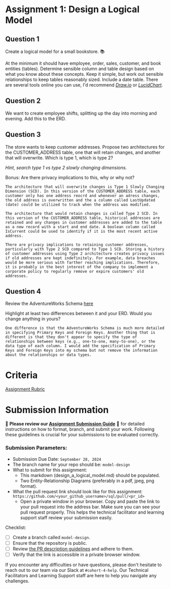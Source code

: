 # Assignment 1: Design a Logical Model

## Question 1
Create a logical model for a small bookstore. 📚

At the minimum it should have employee, order, sales, customer, and book entities (tables). Determine sensible column and table design based on what you know about these concepts. Keep it simple, but work out sensible relationships to keep tables reasonably sized. Include a date table. There are several tools online you can use, I'd recommend [_Draw.io_](https://www.drawio.com/) or [_LucidChart_](https://www.lucidchart.com/pages/).

## Question 2
We want to create employee shifts, splitting up the day into morning and evening. Add this to the ERD.

## Question 3
The store wants to keep customer addresses. Propose two architectures for the CUSTOMER_ADDRESS table, one that will retain changes, and another that will overwrite. Which is type 1, which is type 2?

_Hint, search type 1 vs type 2 slowly changing dimensions._

Bonus: Are there privacy implications to this, why or why not?
```
The architecture that will overwrite changes is Type 1 Slowly Changing Dimension (SCD). In this version of the CUSTOMER_ADDRESS table, each customer only has one address reocrd and whenever an adress changes, the old address is overwritten and the a column called LastUpdated (date) could be utilized to track when the address was modified. 

The architecture that would retain changes is called Type 2 SCD. In this version of the CUSTOMER_ADDRESS table, historical addresses are retained and any changes in customer addresses are added to the table as a new record with a start and end date. A boolean column called IsCurrent could be used to identify if it is the most recent active address.

There are privacy implications to retaining customer addresses, particularly with Type 2 SCD compared to Type 1 SCD. Storing a history of customer addresses using Type 2 architecture creates privacy issues if old addresses are kept indefinitely. For example, data breaches would be more serious with farther reaching implications. Therefore, it is probably in the best interest of the company to implement a corporate policy to regularly remove or expire customers' old addresses. 
```

## Question 4
Review the AdventureWorks Schema [here](https://i.stack.imgur.com/LMu4W.gif)

Highlight at least two differences between it and your ERD. Would you change anything in yours?
```
One difference is that the AdventureWorks Schema is much more detailed in specifying Primary Keys and Foreign Keys. Another thing that is different is that they don't appear to specify the type of relationships between keys (e.g., one-to-one, many-to-one), or the data type of each column. I would add the specification of Primary Keys and Foreign Keys into my schema but not remove the information about the relationships or data types.
```

# Criteria

[Assignment Rubric](./assignment_rubric.md)

# Submission Information

🚨 **Please review our [Assignment Submission Guide](https://github.com/UofT-DSI/onboarding/blob/main/onboarding_documents/submissions.md)** 🚨 for detailed instructions on how to format, branch, and submit your work. Following these guidelines is crucial for your submissions to be evaluated correctly.

### Submission Parameters:
* Submission Due Date: `September 28, 2024`
* The branch name for your repo should be: `model-design`
* What to submit for this assignment:
    * This markdown (design_a_logical_model.md) should be populated.
    * Two Entity-Relationship Diagrams (preferably in a pdf, jpeg, png format).
* What the pull request link should look like for this assignment: `https://github.com/<your_github_username>/sql/pull/<pr_id>`
    * Open a private window in your browser. Copy and paste the link to your pull request into the address bar. Make sure you can see your pull request properly. This helps the technical facilitator and learning support staff review your submission easily.

Checklist:
- [ ] Create a branch called `model-design`.
- [ ] Ensure that the repository is public.
- [ ] Review [the PR description guidelines](https://github.com/UofT-DSI/onboarding/blob/main/onboarding_documents/submissions.md#guidelines-for-pull-request-descriptions) and adhere to them.
- [ ] Verify that the link is accessible in a private browser window.

If you encounter any difficulties or have questions, please don't hesitate to reach out to our team via our Slack at `#cohort-4-help`. Our Technical Facilitators and Learning Support staff are here to help you navigate any challenges.
